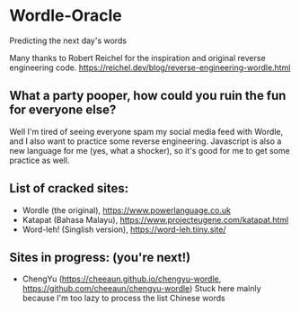 # Wordle-Oracle
Predicting the next day's words

Many thanks to Robert Reichel for the inspiration and original reverse engineering code. 
https://reichel.dev/blog/reverse-engineering-wordle.html

## What a party pooper, how could you ruin the fun for everyone else?
Well I'm tired of seeing everyone spam my social media feed with Wordle, and I also want to practice some reverse engineering. Javascript is also a new language for me (yes, what a shocker), so it's good for me to get some practice as well. 


## List of cracked sites: 
- Wordle (the original), https://www.powerlanguage.co.uk
- Katapat (Bahasa Malayu), https://www.projecteugene.com/katapat.html
- Word-leh! (Singlish version), https://word-leh.tiiny.site/ 

## Sites in progress: (you're next!)
- ChengYu (https://cheeaun.github.io/chengyu-wordle, https://github.com/cheeaun/chengyu-wordle)
Stuck here mainly because I'm too lazy to process the list Chinese words 